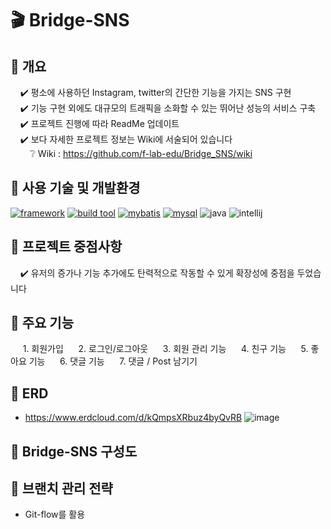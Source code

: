# :clapper: Bridge-SNS

## :pushpin: 개요

&nbsp;&nbsp;&nbsp;&nbsp;:heavy_check_mark: 평소에 사용하던 Instagram, twitter의 간단한 기능을 가지는 SNS 구현
<br>&nbsp;&nbsp;&nbsp;&nbsp;:heavy_check_mark: 기능 구현 외에도 대규모의 트래픽을 소화할 수 있는 뛰어난 성능의 서비스 구축
<br>&nbsp;&nbsp;&nbsp;&nbsp;:heavy_check_mark: 프로젝트 진행에 따라 ReadMe 업데이트
<br>&nbsp;&nbsp;&nbsp;&nbsp;:heavy_check_mark: 보다 자세한 프로젝트 정보는 Wiki에 서술되어 있습니다
<br>&nbsp;&nbsp;&nbsp;&nbsp;&nbsp;&nbsp;&nbsp;&nbsp;❔ Wiki : https://github.com/f-lab-edu/Bridge_SNS/wiki

## :pushpin: 사용 기술 및 개발환경

[![framework](https://img.shields.io/badge/spring%20boot-2.2.2-yellowgreen)](https://github.com/spring-projects/spring-boot/wiki/Spring-Boot-2.2-Release-Notes) [![build tool](https://img.shields.io/badge/maven-2.5.3-orange)](https://maven.apache.org/) [![mybatis](https://img.shields.io/badge/MyBatis-3.5.4-blue)](https://mybatis.org/mybatis-3/ko/index.html) [![mysql](https://img.shields.io/badge/MySQL-8.0-blue)](https://dev.mysql.com/doc/refman/8.0/en/) ![java](https://img.shields.io/badge/open--jdk-8-brightgreen) ![intellij](https://img.shields.io/badge/IntelliJ-3.0-orange)


## :pushpin: 프로젝트 중점사항

&nbsp;&nbsp;&nbsp;&nbsp;:heavy_check_mark: 유저의 증가나 기능 추가에도 탄력적으로 작동할 수 있게 확장성에 중점을 두었습니다

## :pushpin: 주요 기능

&nbsp;&nbsp;&nbsp;&nbsp; 1. 회원가입
&nbsp;&nbsp;&nbsp;&nbsp; 2. 로그인/로그아웃
&nbsp;&nbsp;&nbsp;&nbsp; 3. 회원 관리 기능
&nbsp;&nbsp;&nbsp;&nbsp; 4. 친구 기능
&nbsp;&nbsp;&nbsp;&nbsp; 5. 좋아요 기능
&nbsp;&nbsp;&nbsp;&nbsp; 6. 댓글 기능
&nbsp;&nbsp;&nbsp;&nbsp; 7. 댓글 / Post 남기기

## :pushpin: ERD
* https://www.erdcloud.com/d/kQmpsXRbuz4byQvRB
![image](https://user-images.githubusercontent.com/108412831/218319295-3bd56c58-8a6b-4395-a60d-59fdd00cbca6.png)

## :pushpin: Bridge-SNS 구성도


## :pushpin: 브랜치 관리 전략

* Git-flow를 활용

